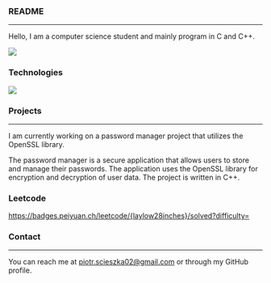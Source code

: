
### README
---
Hello, I am a computer science student and mainly program in C and C++.

![](https://komarev.com/ghpvc/?username=pscieszka&color=blueviolet)


### Technologies

  <a href="https://skillicons.dev">
    <img src="https://skillicons.dev/icons?i=git,github,c,cpp,cs,dotnet,html,css,py" />
  </a>


### Projects
---
I am currently working on a password manager project that utilizes the OpenSSL library.

The password manager is a secure application that allows users to store and manage their passwords. The application uses the OpenSSL library for encryption and decryption of user data. The project is written in C++.

### Leetcode
https://badges.peiyuan.ch/leetcode/{laylow28inches}/solved?difficulty=<value>

### Contact
---
You can reach me at piotr.scieszka02@gmail.com or through my GitHub profile.
